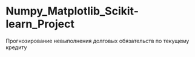 # Numpy_Matplotlib_Scikit-learn_Project
Прогнозирование невыполнения долговых обязательств по текущему кредиту
